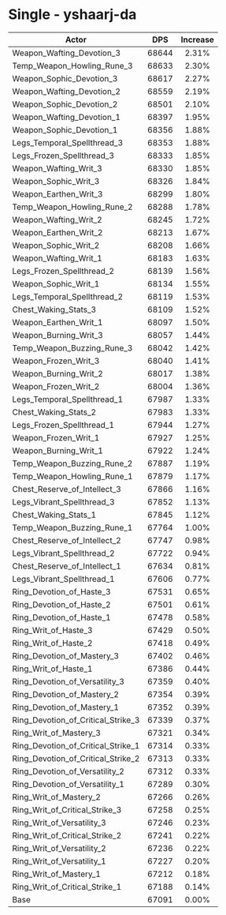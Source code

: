 # Single - yshaarj-da
| Actor | DPS | Increase |
|---|:---:|:---:|
|Weapon_Wafting_Devotion_3|68644|2.31%|
|Temp_Weapon_Howling_Rune_3|68633|2.30%|
|Weapon_Sophic_Devotion_3|68617|2.27%|
|Weapon_Wafting_Devotion_2|68559|2.19%|
|Weapon_Sophic_Devotion_2|68501|2.10%|
|Weapon_Wafting_Devotion_1|68397|1.95%|
|Weapon_Sophic_Devotion_1|68356|1.88%|
|Legs_Temporal_Spellthread_3|68353|1.88%|
|Legs_Frozen_Spellthread_3|68333|1.85%|
|Weapon_Wafting_Writ_3|68330|1.85%|
|Weapon_Sophic_Writ_3|68326|1.84%|
|Weapon_Earthen_Writ_3|68299|1.80%|
|Temp_Weapon_Howling_Rune_2|68288|1.78%|
|Weapon_Wafting_Writ_2|68245|1.72%|
|Weapon_Earthen_Writ_2|68213|1.67%|
|Weapon_Sophic_Writ_2|68208|1.66%|
|Weapon_Wafting_Writ_1|68183|1.63%|
|Legs_Frozen_Spellthread_2|68139|1.56%|
|Weapon_Sophic_Writ_1|68134|1.55%|
|Legs_Temporal_Spellthread_2|68119|1.53%|
|Chest_Waking_Stats_3|68109|1.52%|
|Weapon_Earthen_Writ_1|68097|1.50%|
|Weapon_Burning_Writ_3|68057|1.44%|
|Temp_Weapon_Buzzing_Rune_3|68042|1.42%|
|Weapon_Frozen_Writ_3|68040|1.41%|
|Weapon_Burning_Writ_2|68017|1.38%|
|Weapon_Frozen_Writ_2|68004|1.36%|
|Legs_Temporal_Spellthread_1|67987|1.33%|
|Chest_Waking_Stats_2|67983|1.33%|
|Legs_Frozen_Spellthread_1|67944|1.27%|
|Weapon_Frozen_Writ_1|67927|1.25%|
|Weapon_Burning_Writ_1|67922|1.24%|
|Temp_Weapon_Buzzing_Rune_2|67887|1.19%|
|Temp_Weapon_Howling_Rune_1|67879|1.17%|
|Chest_Reserve_of_Intellect_3|67866|1.16%|
|Legs_Vibrant_Spellthread_3|67852|1.13%|
|Chest_Waking_Stats_1|67845|1.12%|
|Temp_Weapon_Buzzing_Rune_1|67764|1.00%|
|Chest_Reserve_of_Intellect_2|67747|0.98%|
|Legs_Vibrant_Spellthread_2|67722|0.94%|
|Chest_Reserve_of_Intellect_1|67634|0.81%|
|Legs_Vibrant_Spellthread_1|67606|0.77%|
|Ring_Devotion_of_Haste_3|67531|0.65%|
|Ring_Devotion_of_Haste_2|67501|0.61%|
|Ring_Devotion_of_Haste_1|67478|0.58%|
|Ring_Writ_of_Haste_3|67429|0.50%|
|Ring_Writ_of_Haste_2|67418|0.49%|
|Ring_Devotion_of_Mastery_3|67402|0.46%|
|Ring_Writ_of_Haste_1|67386|0.44%|
|Ring_Devotion_of_Versatility_3|67359|0.40%|
|Ring_Devotion_of_Mastery_2|67354|0.39%|
|Ring_Devotion_of_Mastery_1|67352|0.39%|
|Ring_Devotion_of_Critical_Strike_3|67339|0.37%|
|Ring_Writ_of_Mastery_3|67321|0.34%|
|Ring_Devotion_of_Critical_Strike_1|67314|0.33%|
|Ring_Devotion_of_Critical_Strike_2|67313|0.33%|
|Ring_Devotion_of_Versatility_2|67312|0.33%|
|Ring_Devotion_of_Versatility_1|67289|0.30%|
|Ring_Writ_of_Mastery_2|67266|0.26%|
|Ring_Writ_of_Critical_Strike_3|67258|0.25%|
|Ring_Writ_of_Versatility_3|67246|0.23%|
|Ring_Writ_of_Critical_Strike_2|67241|0.22%|
|Ring_Writ_of_Versatility_2|67236|0.22%|
|Ring_Writ_of_Versatility_1|67227|0.20%|
|Ring_Writ_of_Mastery_1|67212|0.18%|
|Ring_Writ_of_Critical_Strike_1|67188|0.14%|
|Base|67091|0.00%|
